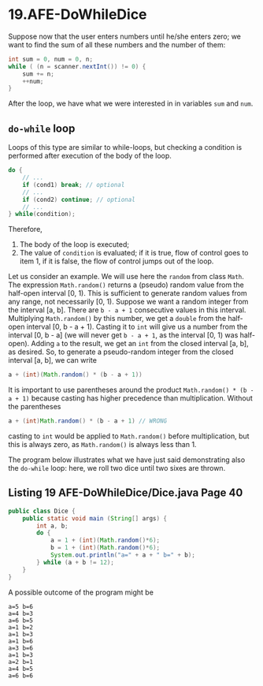 # 19.AFE-DoWhileDice

Suppose now that the user enters numbers until he/she enters zero; we want to find the sum of all these numbers and the number of them:

```java
int sum = 0, num = 0, n;
while ( (n = scanner.nextInt()) != 0) {
    sum += n;
    ++num;
}
```

After the loop, we have what we were interested in in variables `sum` and `num`.

## `do-while` loop

Loops of this type are similar to while-loops, but checking a condition is performed after execution of the body of the loop.

```java
do {
    // ...
    if (cond1) break; // optional
    // ...
    if (cond2) continue; // optional
    // ...
} while(condition);
```

Therefore,
1. The body of the loop is executed;
2. The value of `condition` is evaluated; if it is true, flow of control goes to item 1, if it is false, the flow of control jumps out of the loop.

Let us consider an example. We will use here the `random` from class `Math`. The expression `Math.random()` returns a (pseudo) random value from the half-open interval [0, 1). This is sufficient to generate random values from any range, not necessarily [0, 1). Suppose we want a random integer from the interval [a, b]. There are `b - a + 1` consecutive values in this interval. Multiplying `Math.random()` by this number, we get a `double` from the half-open interval [0, b - a + 1). Casting it to `int` will give us a number from the interval [0, b - a] (we will never get `b - a + 1`, as the interval [0, 1) was half-open). Adding `a` to the result, we get an `int` from the closed interval [a, b], as desired. So, to generate a pseudo-random integer from the closed interval [a, b], we can write

```java
a + (int)(Math.random() * (b - a + 1))
```

It is important to use parentheses around the product `Math.random() * (b - a + 1)` because casting has higher precedence than multiplication. Without the parentheses

```java
a + (int)Math.random() * (b - a + 1) // WRONG
```

casting to `int` would be applied to `Math.random()` before multiplication, but this is always zero, as `Math.random()` is always less than 1.

The program below illustrates what we have just said demonstrating also the `do-while` loop: here, we roll two dice until two sixes are thrown.

## Listing 19 AFE-DoWhileDice/Dice.java Page 40

```java
public class Dice {
    public static void main (String[] args) {
        int a, b;
        do {
            a = 1 + (int)(Math.random()*6);
            b = 1 + (int)(Math.random()*6);
            System.out.println("a=" + a + " b=" + b);
        } while (a + b != 12);
    }
}
```

A possible outcome of the program might be

```
a=5 b=6
a=4 b=3
a=6 b=5
a=1 b=2
a=1 b=3
a=1 b=6
a=3 b=6
a=1 b=3
a=2 b=1
a=4 b=5
a=6 b=6
```
